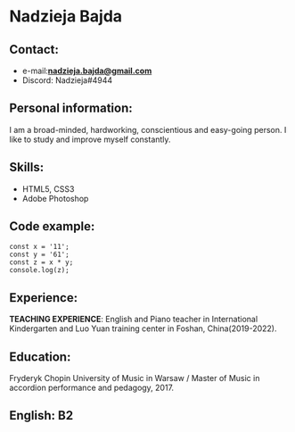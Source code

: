 # **Nadzieja Bajda**

## Contact:        
- e-mail:**nadzieja.bajda@gmail.com**
- Discord: Nadzieja#4944
## Personal information:
I am a broad-minded, hardworking, conscientious and easy-going person. I like to study and improve myself constantly.
## Skills:
- HTML5, CSS3
- Adobe Photoshop

## Code example:
```
const x = '11';
const y = '61';
const z = x * y;
console.log(z);
```
## Experience:
**TEACHING EXPERIENCE**: English and Piano teacher in International Kindergarten and Luo Yuan training center in Foshan, China(2019-2022).


## Education:
Fryderyk Chopin University of Music in Warsaw / Master of Music in accordion
performance and pedagogy, 2017.

## English: B2

